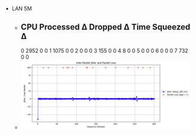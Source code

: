 - LAN 5M
	- CPU    Processed Δ    Dropped Δ    Time Squeezed Δ
	  --------------------------------------------------
	  0             2952            0                  0
	  1             1075            0                  0
	  2                0            0                  0
	  3              155            0                  0
	  4                8            0                  0
	  5                0            0                  0
	  6                0            0                  0
	  7              732            0                  0
	- ![image.png](../assets/image_1746693938822_0.png)